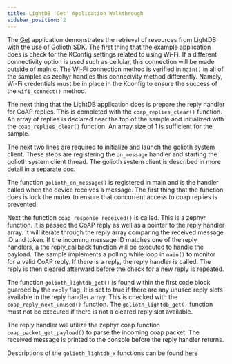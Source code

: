 ```yaml
---
title: LightDB 'Get' Application Walkthrough
sidebar_position: 2
---
```

The [Get](https://github.com/golioth/zephyr-sdk/tree/main/samples/lightdb/get) application demonstrates the retrieval of resources from LightDB with the use of Golioth SDK. The first thing that the example application does is check for the KConfig settings related to using Wi-Fi. If a different connectivity option is used such as cellular, this connection will be made outside of main.c. The Wi-Fi connection method is verified in ```main()``` in all of the samples as zephyr handles this connecivity method differently. Namely, Wi-Fi credentials must be in place in the Kconfig to ensure the success of the ```wifi_connect()``` method.

The next thing that the LightDB application does is prepare the reply handler for CoAP replies. This is completed with the ```coap_replies_clear()``` function. An array of replies is declared near the top of the sample and initialized with the ```coap_replies_clear()``` function. An array size of 1 is sufficient for the sample.

The next two lines are required to initialize and launch the golioth system client. These steps are registering the ```on_message``` handler and starting the golioth system client thread. The golioth system client is described in more detail in a separate doc.

The function ```golioth_on_message()``` is registered in main and is the handler called when the device receives a message. The first thing that the function does is lock the mutex to ensure that concurrent access to coap replies is prevented.

Next the function ```coap_response_received()``` is called. This is a zephyr function. It is passed the CoAP reply as well as a pointer to the reply handler array. It will iterate through the reply array comparing the received message ID and token. If the incoming message ID matches one of the reply handlers, a the reply_callback function will be executed to handle the payload. The sample implements a polling while loop in ```main()``` to monitor for a valid CoAP reply. If there is a reply, the reply handler is called. The reply is then cleared afterward before the check for a new reply is repeated.

The function ```golioth_lightdb_get()``` is found within the first code block guarded by the ```reply``` flag. It is set to true if there are any unused reply slots available in the reply handler array. This is checked with the ```coap_reply_next_unused()``` function. The ```golioth_lightdb_get()``` function must not be executed if there is not a cleared reply slot available.

The reply handler will utilize the zephyr coap function ```coap_packet_get_payload()``` to parse the incoming coap packet. The received message is printed to the console before the reply handler returns.

Descriptions of the ```golioth_lightdb_x``` functions can be found [here](https://github.com/golioth/zephyr-sdk/blob/main/include/net/golioth.h)


